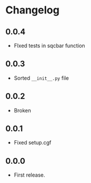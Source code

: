 # Changelog

## 0.0.4
- FIxed tests in sqcbar function

## 0.0.3
- Sorted `__init__.py` file

## 0.0.2
- Broken

## 0.0.1
- Fixed setup.cgf

## 0.0.0
- First release.